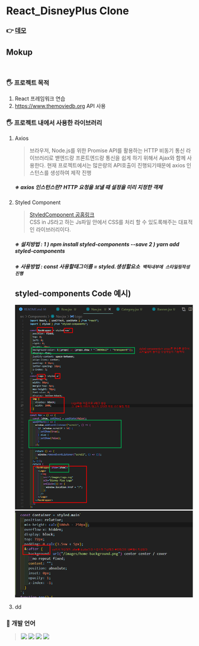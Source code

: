 # React_DisneyPlus Clone

### 👉 [데모]()

## Mokup

<img src=""/>

### 🖐 프로젝트 목적

1. React 프레임워크 연습
2. https://www.themoviedb.org API 사용

### 🖐 프로젝트 내에서 사용한 라이브러리

1. Axios

   > 브라우저, Node.js를 위한 Promise API를 활용하는 HTTP 비동기 통신 라이브러리로 밷엔드랑 프론트엔드랑 통신을 쉽게 하기 위해서 Ajax와 함께 사용한다. 현재 프로젝트에서는 많은량의 API호출이 진행되기때문에 axios 인스턴스를 생성하여 제작 진행

   ##### ※ axios 인스턴스란? HTTP 요청을 보낼 때 설정을 미리 지정한 객체

2. Styled Component

   > <a href="https://styled-components.com/docs/basics">StyledComponent 공홈링크</a> <br/> CSS in JS라고 하는 Js파일 안에서 CSS를 처리 할 수 있도록해주는 대표적인 라이브러리이다.

   ##### ※ 설치방법 : 1 &#41; npm install styled-components --save 2 &#41; yarn add styled-components

   ##### ※ 사용방법 : const 사용할태그이름 = styled.생성할요소` 백틱내부에 스타일링작성진행`

   ## styled-components Code 예시&#41;

   <img src="https://raw.githubusercontent.com/EUNSOLY/OnlyImage/3c1fce0111e53d1ec54d5e96aba18a6b04b74c29/ReactDiseny/%EC%8A%A4%ED%83%80%EC%9D%BC%EC%BB%B4%ED%8F%AC%EB%84%8C%ED%8A%B8%EC%82%AC%EC%9A%A9%EB%B2%95%201..png" alt="스타일컴포넌트사용예시1" />
   <img src="https://raw.githubusercontent.com/EUNSOLY/OnlyImage/3c1fce0111e53d1ec54d5e96aba18a6b04b74c29/ReactDiseny/%EC%8A%A4%ED%83%80%EC%9D%BC%EC%BB%B4%ED%8F%AC%EB%84%8C%ED%8A%B8%EC%82%AC%EC%9A%A9%EB%B2%95%202..png" alt="스타일컴포넌트사용예시1"/>

3. dd

### 📌 개발 언어

> <img src="https://img.shields.io/badge/react-61DAFB?style=flat&logo=react&logoColor=black"> 
> <img src="https://img.shields.io/badge/JavaScript-F7DF1E?style=flat&logo=JavaScript&logoColor=black"/>
> <img src="https://img.shields.io/badge/HTML5-E34F26?style=flat&logo=HTML5&logoColor=white"/>
> <img src="https://img.shields.io/badge/CSS3-1572B6?style=flat&logo=CSS3&logoColor=white"/>
